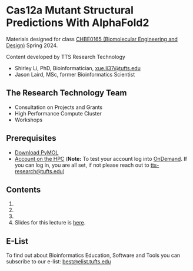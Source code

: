 # Cas12a Mutant Structural Predictions With AlphaFold2

Materials designed for class [CHBE0165 (Biomolecular Engineering and Design)](https://www.coursicle.com/tufts/courses/CHBE/0165/) Spring 2024.

Content developed by TTS Research Technology

- Shirley Li, PhD, Bioinformatician, xue.li37@tufts.edu
- Jason Laird, MSc, former Bioinformatics Scientist

## The Research Technology Team

- Consultation on Projects and Grants
- High Performance Compute Cluster
- Workshops

## Prerequisites

- [Download PyMOL](https://access.tufts.edu/pymol)
- [Account on the HPC](https://tufts.qualtrics.com/jfe/form/SV_5bUmpFT0IXeyEfj) (**Note:** To test your account log into [OnDemand](https://ondemand.pax.tufts.edu/). If you can log in, you are all set, if not please reach out to tts-research@tufts.edu)

## Contents

1. [](01-run-alpha-fold2-cli)
1. [](02-run-alpha-fold2-open-ondemand)
1. [](03-vizualize-predicted-structure)
1. Slides for this lecture is [here](https://tufts.box.com/s/tyyhg11eoscxxhocyvu0hgpauihfqu2k).

## E-List

To find out about Bioinformatics Education, Software and Tools you can subscribe to our e-list:
[best@elist.tufts.edu](https://elist.tufts.edu/sympa/subscribe/best?previous_action=info)

